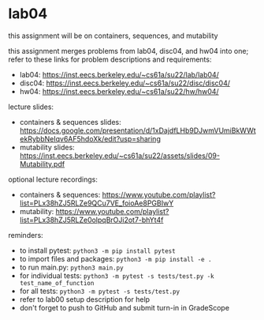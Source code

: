 # lab04

this assignment will be on containers, sequences, and mutability
  
this assignment merges problems from lab04, disc04, and hw04 into one; refer to these links for problem descriptions and requirements:
  
- lab04: https://inst.eecs.berkeley.edu/~cs61a/su22/lab/lab04/
- disc04: https://inst.eecs.berkeley.edu/~cs61a/su22/disc/disc04/
- hw04: https://inst.eecs.berkeley.edu/~cs61a/su22/hw/hw04/
    
lecture slides: 
  
- containers & sequences slides: https://docs.google.com/presentation/d/1xDajdfLHb9DJwmVUmiBkWWtekRybbNeIqv6AF5hdoXk/edit?usp=sharing
- mutability slides: https://inst.eecs.berkeley.edu/~cs61a/su22/assets/slides/09-Mutability.pdf
  
optional lecture recordings:
  
- containers & sequences: https://www.youtube.com/playlist?list=PLx38hZJ5RLZe9QCu7VE_foioAe8PGBIwY
- mutability: https://www.youtube.com/playlist?list=PLx38hZJ5RLZe0olpqBrOJi2ot7-bhYt4f
  
reminders:
  
- to install pytest: ```python3 -m pip install pytest```
- to import files and packages: ```python3 -m pip install -e .```
- to run main.py: ```python3 main.py```
- for individual tests: ```python3 -m pytest -s tests/test.py -k test_name_of_function```
- for all tests: ```python3 -m pytest -s tests/test.py```
- refer to lab00 setup description for help
- don't forget to push to GitHub and submit turn-in in GradeScope
